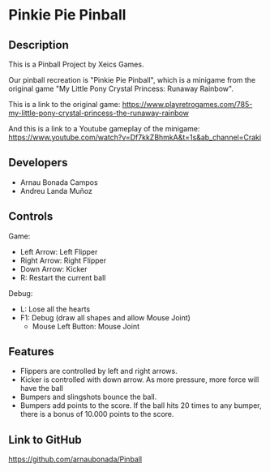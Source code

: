 # Pinkie Pie Pinball

## Description

This is a Pinball Project by Xeics Games.

Our pinball recreation is "Pinkie Pie Pinball", which is a minigame from the original game "My Little Pony Crystal Princess: Runaway Rainbow". 

This is a link to the original game: https://www.playretrogames.com/785-my-little-pony-crystal-princess-the-runaway-rainbow

And this is a link to a Youtube gameplay of the minigame: https://www.youtube.com/watch?v=Df7kkZBhmkA&t=1s&ab_channel=Craki

## Developers

- Arnau Bonada Campos
- Andreu Landa Muñoz

## Controls

Game:

- Left Arrow: Left Flipper
- Right Arrow: Right Flipper
- Down Arrow: Kicker
- R: Restart the current ball

Debug:

- L: Lose all the hearts
- F1: Debug (draw all shapes and allow Mouse Joint)
  - Mouse Left Button: Mouse Joint
  
## Features

- Flippers are controlled by left and right arrows.
- Kicker is controlled with down arrow. As more pressure, more force will have the ball
- Bumpers and slingshots bounce the ball.
- Bumpers add points to the score. If the ball hits 20 times to any bumper, there is a bonus of 10.000 points to the score.

## Link to GitHub

https://github.com/arnaubonada/Pinball
